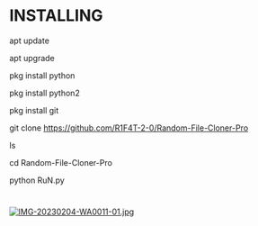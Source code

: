 # INSTALLING

apt update 

apt upgrade 

pkg install python 

pkg install python2

pkg install git 

git clone https://github.com/R1F4T-2-0/Random-File-Cloner-Pro

ls 

cd Random-File-Cloner-Pro

python RuN.py

#

[![IMG-20230204-WA0011-01.jpg](https://i.postimg.cc/BnyJ7z9Z/IMG-20230204-WA0011-01.jpg)](https://postimg.cc/CRGyzmx9)


